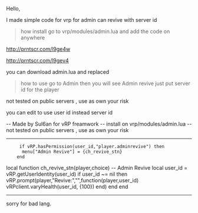 Hello,

I made simple code for vrp for admin can revive with server id 

>how install 
go to vrp/modules/admin.lua and add the code on anywhere 

http://prntscr.com/l9ge4w

http://prntscr.com/l9gev4

you can download admin.lua and replaced 

> how to use 
go to Admin then you will see Admin revive just put server id for the player 

not tested on public servers , use as own your risk

you can edit to use user id instead server id

-- Made by Sul6an for vRP freamwork
-- install on vrp/modules/admin.lua 
-- not tested on public servers , use as own your risk



-----------------------------------------------------------------------------------
		 if vRP.hasPermission(user_id,"player.adminrevive") then
          menu["Admin Revive"] = {ch_revive_stn}
        end
	
local function ch_revive_stn(player,choice) -- Admin Revive 
  local user_id = vRP.getUserIdentity(user_id)
  if user_id ~= nil then
    vRP.prompt(player,"Revive:","",function(player,user_id) 
	  	vRPclient.varyHealth(user_id, {100})
    end)
  end
end

----------------------------------------------------------------------------------

sorry for bad lang.
